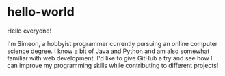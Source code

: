# hello-world

Hello everyone!

I'm Simeon, a hobbyist programmer currently pursuing an online computer science degree. I know a bit of Java and Python and am also somewhat familiar with web development. I'd like to give GitHub a try and see how I can improve my programming skills while contributing to different projects!
